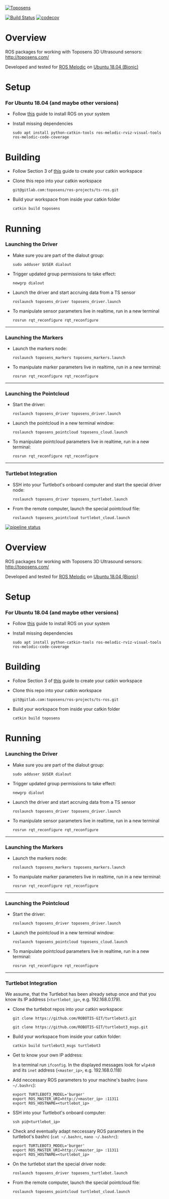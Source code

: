 [![Toposens](https://toposens.com/wp-content/themes/toposens/assets/img/logo2.png)](https://toposens.com)

[![Build Status](https://travis-ci.org/toposens/ts-ros.svg?branch=code_coverage)](https://travis-ci.org/toposens/ts-ros)
[![codecov](https://codecov.io/gh/toposens/ts-ros/branch/code_coverage/graph/badge.svg)](https://codecov.io/gh/toposens/ts-ros)


# Overview

ROS packages for working with Toposens 3D Ultrasound sensors: http://toposens.com/

Developed and tested for [ROS Melodic](http://wiki.ros.org/melodic) on [Ubuntu 18.04 (Bionic)](http://releases.ubuntu.com/18.04/)


# Setup

### For Ubuntu 18.04 (and maybe other versions)

 *  Follow [this](http://wiki.ros.org/melodic/Installation/Ubuntu) guide to install ROS on your system

 *  Install missing dependencies

    `sudo apt install python-catkin-tools ros-melodic-rviz-visual-tools ros-melodic-code-coverage`


# Building

 *  Follow Section 3 of [this](http://wiki.ros.org/ROS/Tutorials/InstallingandConfiguringROSEnvironment) guide to create your catkin workspace

 *  Clone this repo into your catkin workspace

    `git@gitlab.com:toposens/ros-projects/ts-ros.git`

 *  Build your workspace from inside your catkin folder

    `catkin build toposens`


# Running

### Launching the Driver

 *  Make sure you are part of the dialout group:

    `sudo adduser $USER dialout`

 *  Trigger updated group permissions to take effect:

    `newgrp dialout`

 *  Launch the driver and start accruing data from a TS sensor

    `roslaunch toposens_driver toposens_driver.launch`

 *  To manipulate sensor parameters live in realtime, run in a new terminal

    `rosrun rqt_reconfigure rqt_reconfigure`

---
### Launching the Markers

 *  Launch the markers node:

    `roslaunch toposens_markers toposens_markers.launch`

 *  To manipulate marker parameters live in realtime, run in a new terminal:

    `rosrun rqt_reconfigure rqt_reconfigure`

---
### Launching the Pointcloud

 *  Start the driver:

    `roslaunch toposens_driver toposens_driver.launch`

 *  Launch the pointcloud in a new terminal window:

    `roslaunch toposens_pointcloud toposens_cloud.launch`

 *  To manipulate pointcloud parameters live in realtime, run in a new terminal:

    `rosrun rqt_reconfigure rqt_reconfigure`

---
### Turtlebot Integration

 *  SSH into your Turtlebot's onboard computer and start the special driver node:

    `roslaunch toposens_driver toposens_turtlebot.launch`

 *  From the remote computer, launch the special pointcloud file:

    `roslaunch toposens_pointcloud turtlebot_cloud.launch`

[![pipeline status](https://gitlab.com/toposens/ros-projects/ts-ros/badges/master/pipeline.svg)](https://gitlab.com/toposens/ros-projects/ts-ros/commits/master)


# Overview

ROS packages for working with Toposens 3D Ultrasound sensors: http://toposens.com/

Developed and tested for [ROS Melodic](http://wiki.ros.org/melodic) on [Ubuntu 18.04 (Bionic)](http://releases.ubuntu.com/18.04/)


# Setup

### For Ubuntu 18.04 (and maybe other versions)

 *  Follow [this](http://wiki.ros.org/melodic/Installation/Ubuntu) guide to install ROS on your system

 *  Install missing dependencies

    `sudo apt install python-catkin-tools ros-melodic-rviz-visual-tools ros-melodic-code-coverage`


# Building

 *  Follow Section 3 of [this](http://wiki.ros.org/ROS/Tutorials/InstallingandConfiguringROSEnvironment) guide to create your catkin workspace

 *  Clone this repo into your catkin workspace

    `git@gitlab.com:toposens/ros-projects/ts-ros.git`

 *  Build your workspace from inside your catkin folder

    `catkin build toposens`


# Running

### Launching the Driver

 *  Make sure you are part of the dialout group:

    `sudo adduser $USER dialout`

 *  Trigger updated group permissions to take effect:

    `newgrp dialout`

 *  Launch the driver and start accruing data from a TS sensor

    `roslaunch toposens_driver toposens_driver.launch`

 *  To manipulate sensor parameters live in realtime, run in a new terminal

    `rosrun rqt_reconfigure rqt_reconfigure`

---
### Launching the Markers

 *  Launch the markers node:

    `roslaunch toposens_markers toposens_markers.launch`

 *  To manipulate marker parameters live in realtime, run in a new terminal:

    `rosrun rqt_reconfigure rqt_reconfigure`

---
### Launching the Pointcloud

 *  Start the driver:

    `roslaunch toposens_driver toposens_driver.launch`

 *  Launch the pointcloud in a new terminal window:

    `roslaunch toposens_pointcloud toposens_cloud.launch`

 *  To manipulate pointcloud parameters live in realtime, run in a new terminal:

    `rosrun rqt_reconfigure rqt_reconfigure`

---
### Turtlebot Integration
We assume, that the Turtlebot has been already setup once and that you know its IP address (`<turtlebot_ip>`, e.g. 192.168.0.179).

 *  Clone the turtlebot repos into your catkin workspace:

    `git clone https://github.com/ROBOTIS-GIT/turtlebot3.git`

    `git clone https://github.com/ROBOTIS-GIT/turtlebot3_msgs.git`

 *  Build your workspace from inside your catkin folder:

    `catkin build turtlebot3_msgs turtlebot3`

 *  Get to know your own IP address:

    In a terminal run `ifconfig`. In the displayed messages look for `wlp4s0` and its `inet` address (`<master_ip>`, e.g. 192.168.0.118)

 *  Add neccessary ROS parameters to your machine's bashrc (`nano ~/.bashrc`):

    ```
    export TURTLEBOT3_MODEL='burger'
    export ROS_MASTER_URI=http://<master_ip> :11311
    export ROS_HOSTNAME=<turtlebot_ip>
    ```

 *  SSH into your Turtlebot's onboard computer:

    `ssh pi@<turtlebot_ip>`

 *  Check and eventually adapt neccessary ROS parameters in the turtlebot's bashrc (`cat ~/.bashrc`, `nano ~/.bashrc`):

    ```
    export TURTLEBOT3_MODEL='burger'
    export ROS_MASTER_URI=http://<master_ip> :11311
    export ROS_HOSTNAME=<turtlebot_ip>
    ```

 *  On the turtlebot start the special driver node:

    `roslaunch toposens_driver toposens_turtlebot.launch`

 *  From the remote computer, launch the special pointcloud file:

    `roslaunch toposens_pointcloud turtlebot_cloud.launch`
